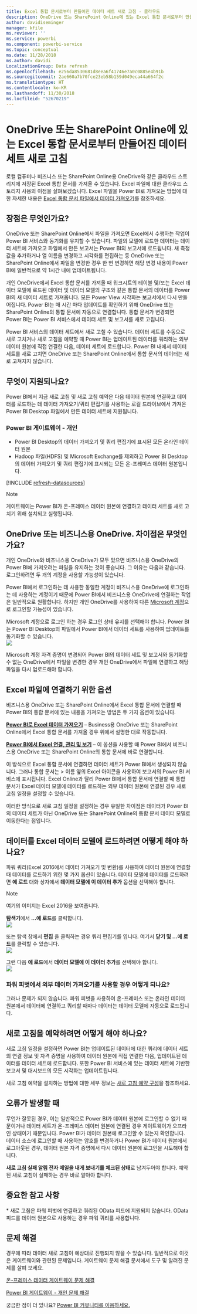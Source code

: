 ```yaml
---
title: Excel 통합 문서로부터 만들어진 데이터 세트 새로 고침 - 클라우드
description: OneDrive 또는 SharePoint Online에 있는 Excel 통합 문서로부터 만들어진 데이터 세트 새로 고침
author: davidiseminger
manager: kfile
ms.reviewer: ''
ms.service: powerbi
ms.component: powerbi-service
ms.topic: conceptual
ms.date: 11/28/2018
ms.author: davidi
LocalizationGroup: Data refresh
ms.openlocfilehash: e256da8530681d8eea6f41746e7a0c0885e4b91b
ms.sourcegitcommit: 2ae660a7b70fce23eb58b159d049eca44a664f2c
ms.translationtype: HT
ms.contentlocale: ko-KR
ms.lasthandoff: 11/30/2018
ms.locfileid: "52670219"
---
```

# <a name="refresh-a-dataset-created-from-an-excel-workbook-on-onedrive-or-sharepoint-online"></a>OneDrive 또는 SharePoint Online에 있는 Excel 통합 문서로부터 만들어진 데이터 세트 새로 고침
로컬 컴퓨터나 비즈니스 또는 SharePoint Online용 OneDrive와 같은 클라우드 스토리지에 저장된 Excel 통합 문서를 가져올 수 있습니다. Excel 파일에 대한 클라우드 스토리지 사용의 이점을 살펴보겠습니다. Excel 파일을 Power BI로 가져오는 방법에 대한 자세한 내용은 [Excel 통합 문서 파일에서 데이터 가져오기](service-excel-workbook-files.md)를 참조하세요.

## <a name="what-are-the-advantages"></a>장점은 무엇인가요?
OneDrive 또는 SharePoint Online에서 파일을 가져오면 Excel에서 수행하는 작업이 Power BI 서비스와 동기화를 유지할 수 있습니다. 파일의 모델에 로드한 데이터는 데이터 세트에 가져오고 파일에서 만든 보고서는 Power BI의 보고서에 로드됩니다. 새 측정값을 추가하거나 열 이름을 변경하고 시각화를 편집하는 등 OneDrive 또는 SharePoint Online에서 파일을 변경한 경우 한 번 변경하면 해당 변경 내용이 Power BI에 일반적으로 약 1시간 내에 업데이트됩니다.

개인 OneDrive에서 Excel 통합 문서를 가져올 때 워크시트의 테이블 및/또는 Excel 데이터 모델에 로드된 데이터 및 데이터 모델의 구조와 같은 통합 문서의 데이터를 Power BI의 새 데이터 세트로 가져옵니다. 모든 Power View 시각화는 보고서에서 다시 만들어집니다. Power BI는 매 시간 마다 업데이트를 확인하기 위해 OneDrive 또는 SharePoint Online의 통합 문서에 자동으로 연결합니다. 통합 문서가 변경되면 Power BI는 Power BI 서비스에서 데이터 세트 및 보고서를 새로 고칩니다.

Power BI 서비스의 데이터 세트에서 새로 고칠 수 있습니다. 데이터 세트를 수동으로 새로 고치거나 새로 고침을 예약할 때 Power BI는 업데이트된 데이터를 쿼리하는 외부 데이터 원본에 직접 연결한 다음, 데이터 세트에 로드합니다. Power BI 내에서 데이터 세트를 새로 고치면 OneDrive 또는 SharePoint Online에서 통합 문서의 데이터는 새로 고쳐지지 않습니다. 

## <a name="whats-supported"></a>무엇이 지원되나요?
Power BI에서 지금 새로 고침 및 새로 고침 예약은 다음 데이터 원본에 연결하고 데이터를 로드하는 데 데이터 가져오기/쿼리 편집기를 사용하는 로컬 드라이브에서 가져온 Power BI Desktop 파일에서 만든 데이터 세트에 지원됩니다.  

### <a name="power-bi-gateway---personal"></a>Power BI 게이트웨이 - 개인
* Power BI Desktop의 데이터 가져오기 및 쿼리 편집기에 표시된 모든 온라인 데이터 원본
* Hadoop 파일(HDFS) 및 Microsoft Exchange를 제외하고 Power BI Desktop의 데이터 가져오기 및 쿼리 편집기에 표시되는 모든 온-프레미스 데이터 원본입니다.

<!-- Refresh Data sources-->
[!INCLUDE [refresh-datasources](./includes/refresh-datasources.md)]

> [!NOTE]
> 게이트웨이는 Power BI가 온-프레미스 데이터 원본에 연결하고 데이터 세트를 새로 고치기 위해 설치되고 실행됩니다.
> 
> 

## <a name="onedrive-or-onedrive-for-business-whats-the-difference"></a>OneDrive 또는 비즈니스용 OneDrive. 차이점은 무엇인가요?
개인 OneDrive와 비즈니스용 OneDrive가 모두 있으면 비즈니스용 OneDrive의 Power BI에 가져오려는 파일을 유지하는 것이 좋습니다. 그 이유는 다음과 같습니다. 로그인하려면 두 개의 계정을 사용할 가능성이 있습니다.

Power BI에서 로그인하는 데 사용한 동일한 계정이 비즈니스용 OneDrive에 로그인하는 데 사용하는 계정이기 때문에 Power BI에서 비즈니스용 OneDrive에 연결하는 작업은 일반적으로 원활합니다. 하지만 개인 OneDrive를 사용하여 다른 [Microsoft 계정](https://account.microsoft.com)으로 로그인할 가능성이 있습니다.

Microsoft 계정으로 로그인 하는 경우 로그인 상태 유지를 선택해야 합니다. Power BI는 Power BI Desktop의 파일에서 Power BI에서 데이터 세트를 사용하여 업데이트를 동기화할 수 있습니다.  
    ![](media/refresh-excel-file-onedrive/refresh_signin_keepmesignedin.png)

Microsoft 계정 자격 증명이 변경되어 Power BI의 데이터 세트 및 보고서와 동기화할 수 없는 OneDrive에서 파일을 변경한 경우 개인 OneDrive에서 파일에 연결하고 해당 파일을 다시 업로드해야 합니다.

## <a name="options-for-connecting-to-excel-file"></a>Excel 파일에 연결하기 위한 옵션
비즈니스용 OneDrive 또는 SharePoint Online에서 Excel 통합 문서에 연결할 때 Power BI의 통합 문서에 있는 내용을 가져오는 방법은 두 가지 옵션이 있습니다.

[**Power BI로 Excel 데이터 가져오기**](service-excel-workbook-files.md#import-or-connect-to-an-excel-workbook-from-power-bi) – Business용 OneDrive 또는 SharePoint Online에서 Excel 통합 문서를 가져올 경우 위에서 설명한 대로 작동합니다.

[**Power BI에서 Excel 연결, 관리 및 보기**](service-excel-workbook-files.md#one-excel-workbook--two-ways-to-use-it) – 이 옵션을 사용할 때 Power BI에서 비즈니스용 OneDrive 또는 SharePoint Online의 통합 문서에 바로 연결합니다.

이 방식으로 Excel 통합 문서에 연결하면 데이터 세트가 Power BI에서 생성되지 않습니다. 그러나 통합 문서는 &gt; 이름 옆의 Excel 아이콘을 사용하여 보고서의 Power BI 서비스에 표시됩니다. Excel Online과 달리 Power BI에서 통합 문서에 연결할 때 통합 문서가 Excel 데이터 모델에 데이터를 로드하는 외부 데이터 원본에 연결된 경우 새로 고침 일정을 설정할 수 있습니다.

이러한 방식으로 새로 고침 일정을 설정하는 경우 유일한 차이점은 데이터가 Power BI의 데이터 세트가 아닌 OneDrive 또는 SharePoint Online의 통합 문서 데이터 모델로 이동한다는 점입니다.

## <a name="how-do-i-make-sure-data-is-loaded-to-the-excel-data-model"></a>데이터를 Excel 데이터 모델에 로드하려면 어떻게 해야 하나요?
파워 쿼리(Excel 2016에서 데이터 가져오기 및 변환)를 사용하여 데이터 원본에 연결할 때 데이터를 로드하기 위한 몇 가지 옵션이 있습니다. 데이터 모델에 데이터를 로드하려면 **에 로드** 대화 상자에서 **데이터 모델에 이 데이터 추가** 옵션을 선택해야 합니다.

> [!NOTE]
> 여기의 이미지는 Excel 2016을 보여줍니다.
> 
> 

**탐색기**에서 **...에 로드**를 클릭합니다.  
    ![](media/refresh-excel-file-onedrive/refresh_loadtodm_1.png)

또는 탐색 창에서 **편집** 을 클릭하는 경우 쿼리 편집기를 엽니다. 여기서 **닫기 및 ...에 로드**를 클릭할 수 있습니다.  
    ![](media/refresh-excel-file-onedrive/refresh_loadtodm_2.png)

그런 다음 **에 로드**에서 **데이터 모델에 이 데이터 추가**를 선택해야 합니다.  
    ![](media/refresh-excel-file-onedrive/refresh_loadtodm_3.png)

### <a name="what-if-i-use-get-external-data-in-power-pivot"></a>파워 피벗에서 외부 데이터 가져오기를 사용할 경우 어떻게 되나요?
그러나 문제가 되지 않습니다. 파워 피벗을 사용하여 온-프레미스 또는 온라인 데이터 원본에서 데이터에 연결하고 쿼리할 때마다 데이터는 데이터 모델에 자동으로 로드됩니다.

## <a name="how-do-i-schedule-refresh"></a>새로 고침을 예약하려면 어떻게 해야 하나요?
새로 고침 일정을 설정하면 Power BI는 업데이트된 데이터에 대한 쿼리에 데이터 세트의 연결 정보 및 자격 증명을 사용하여 데이터 원본에 직접 연결한 다음, 업데이트된 데이터를 데이터 세트에 로드합니다. 또한 Power BI 서비스에 있는 데이터 세트에 기반한 보고서 및 대시보드의 모든 시각화는 업데이트됩니다.

새로 고침 예약을 설치하는 방법에 대한 세부 정보는 [새로 고침 예약 구성](refresh-scheduled-refresh.md)을 참조하세요.

## <a name="when-things-go-wrong"></a>오류가 발생할 때
무언가 잘못된 경우, 이는 일반적으로 Power BI가 데이터 원본에 로그인할 수 없기 때문이거나 데이터 세트가 온-프레미스 데이터 원본에 연결된 경우 게이트웨이가 오프라인 상태이기 때문입니다. Power BI가 데이터 원본에 로그인할 수 있는지 확인합니다. 데이터 소스에 로그인할 때 사용하는 암호를 변경하거나 Power BI가 데이터 원본에서 로그아웃된 경우, 데이터 원본 자격 증명에서 다시 데이터 원본에 로그인을 시도해야 합니다.

**새로 고침 실패 알림 전자 메일을 내게 보내기를 체크된 상태**로 남겨두어야 합니다. 예약된 새로 고침이 실패하는 경우 바로 알아야 합니다.

## <a name="important-notes"></a>중요한 참고 사항
\* 새로 고침은 파워 피벗에 연결하고 쿼리된 OData 피드에 지원되지 않습니다. OData 피드를 데이터 원본으로 사용하는 경우 파워 쿼리를 사용합니다.

## <a name="troubleshooting"></a>문제 해결
경우에 따라 데이터 새로 고침이 예상대로 진행되지 않을 수 있습니다. 일반적으로 이것은 게이트웨이와 관련된 문제입니다. 게이트웨이 문제 해결 문서에서 도구 및 알려진 문제를 살펴 보세요.

[온-프레미스 데이터 게이트웨이 문제 해결](service-gateway-onprem-tshoot.md)

[Power BI 게이트웨이 - 개인 문제 해결](service-admin-troubleshooting-power-bi-personal-gateway.md)

궁금한 점이 더 있나요? [Power BI 커뮤니티를 이용하세요.](http://community.powerbi.com/)

